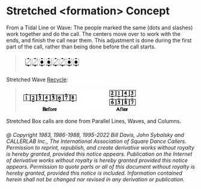 
# Stretched \<formation> Concept

From a Tidal Line or Wave: The people marked the same (dots and slashes) work
together and do the call. The centers move over to work with the ends, and
finish the call near them. This adjustment is done during the first part of the
call, rather than being done before the call starts. 

> 
> ![alt](stretched_concept_1.png)
> 

Stretched Wave [Recycle](../ms/recycle.md): 

> 
> ![alt](stretched_concept_2.png)
> 

Stretched Box calls are done from Parallel Lines, Waves, and Columns.

###### @ Copyright 1983, 1986-1988, 1995-2022 Bill Davis, John Sybalsky and CALLERLAB Inc., The International Association of Square Dance Callers. Permission to reprint, republish, and create derivative works without royalty is hereby granted, provided this notice appears. Publication on the Internet of derivative works without royalty is hereby granted provided this notice appears. Permission to quote parts or all of this document without royalty is hereby granted, provided this notice is included. Information contained herein shall not be changed nor revised in any derivation or publication.
